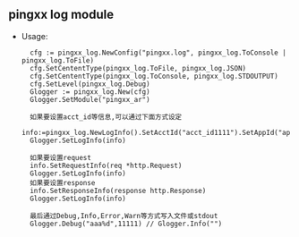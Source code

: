 ## pingxx log module

- Usage:

        cfg := pingxx_log.NewConfig("pingxx.log", pingxx_log.ToConsole | pingxx_log.ToFile)
        cfg.SetCententType(pingxx_log.ToFile, pingxx_log.JSON)
        cfg.SetCententType(pingxx_log.ToConsole, pingxx_log.STDOUTPUT)
        cfg.SetLevel(pingxx_log.Debug)
        Glogger := pingxx_log.New(cfg)
        Glogger.SetModule("pingxx_ar")
        
        如果要设置acct_id等信息,可以通过下面方式设定
        info:=pingxx_log.NewLogInfo().SetAcctId("acct_id1111").SetAppId("app_id222").SetChannel("alipay").SetMode(1).SetAgent("xxx").SetRefer("xxx").SetUrl("xxx")
        Glogger.SetLogInfo(info)
        
        如果要设置request
        info.SetRequestInfo(req *http.Request)
        Glogger.SetLogInfo(info)
        如果要设置response
        info.SetResponseInfo(response http.Response)
        Glogger.SetLogInfo(info)
        
        最后通过Debug,Info,Error,Warn等方式写入文件或stdout
        Glogger.Debug("aaa%d",11111) // Glogger.Info("")
    